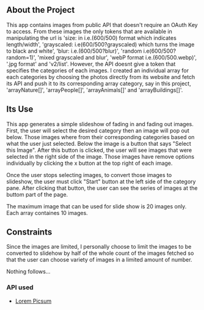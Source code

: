 ## About the Project
This app contains images from public API that doesn't require an OAuth Key to access. From these images the only tokens that are available in manipulating the url is 'size: in i.e.(600/500) format which indicates length/width', 'grayscaled: i.e(600/500?grayscaled) which turns the image to black and white', 'blur: i.e.(600/500?blur)', 'random i.e(600/500?random=1)', 'mixed grayscaled and blur', 'webP format i.e.(600/500.webp)', '.jpg format' and 'v2/list'. However, the API doesnt give a token that specifies the categories of each images. I created an individual array for each categories by choosing the photos directly from its website and fetch its API and push it to its corresponding array category, say in this project, 'arrayNature[]', 'arrayPeople[]', 'arrayAnimals[]' and 'arrayBuildings[]'.

## Its Use
This app generates a simple slideshow of fading in and fading out images. First, the user will select the desired category then an image will pop out below. Those images where from their corresponding categories based on what the user just selected. Below the image is a button that says "Select this Image". After this button is clicked, the user will see images that were selected in the right side of the image. Those images have remove options individually by clicking the x button at the top right of each image.

Once the user stops selecting images, to convert those images to slideshow, the user must click "Start" button at the left side of the category pane. After clicking that button, the user can see the series of images at the buttom part of the page.

The maximum image that can be used for slide show is 20 images only. Each array containes 10 images.

## Constraints
Since the images are limited, I personally choose to limit the images to be converted to slidehow by half of the whole count of the images fetched so that the user can choose variety of images in a limited amount of number.

Nothing follows...

### API used
- [Lorem Picsum](https://picsum.photos/)